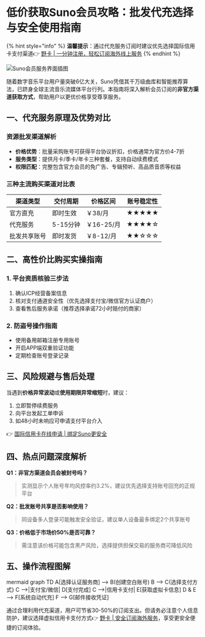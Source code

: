 # 低价获取Suno会员攻略：批发代充选择与安全使用指南

{% hint style="info" %}
**温馨提示**：通过代充服务订阅时建议优先选择国际信用卡支付渠道👉 [野卡 | 一分钟注册，轻松订阅海外线上服务](https://bbtdd.com/yeka)
{% endhint %}

![Suno会员服务界面插图](https://via.placeholder.com/800x500)

随着数字音乐平台用户量突破6亿大关，Suno凭借其千万级曲库和智能推荐算法，已跻身全球主流音乐流媒体平台行列。本指南将深入解析会员订阅的**非官方渠道获取方式**，帮助用户以更优价格享受尊享服务。

## 一、代充服务原理及优势对比

### 资源批发渠道解析
* **价格优势**：批量采购账号可获得平台协议折扣，价格通常为官方价4-7折
* **服务类型**：提供月卡/季卡/年卡三种套餐，支持自动续费模式
* **权限匹配**：完整包含官方会员的免广告、专辑预听、高品质音质等权益

### 三种主流购买渠道对比表
| 渠道类型       | 交付周期  | 价格区间   | 账号稳定性 |
|----------------|-----------|------------|------------|
| 官方直充       | 即时生效  | ￥38/月    | ★★★★★      |
| 代充服务       | 5-15分钟  | ￥16-25/月 | ★★★★☆      |
| 批发共享账号   | 即时发货  | ￥8-12/月  | ★★☆☆☆      |

## 二、高性价比购买实操指南

### 1. 平台资质核验三步法
1. 确认ICP经营备案信息
2. 核对支付通道安全性（优先选择支付宝/微信官方认证商户）
3. 查看售后服务承诺（推荐选择承诺72小时赔付的商家）

### 2. 防盗号操作指南
- 使用备用邮箱注册专用账号
- 开启APP端双重验证功能
- 定期检查账号登录记录

## 三、风险规避与售后处理
当遇到**价格异常波动**或**使用期限异常缩短**时，建议：
1. 立即暂停续费服务
2. 向平台发起工单申诉
3. 如48小时未响应可申请支付平台介入
   
👉 [国际信用卡在线申请 | 绑定Suno更安全](https://bbtdd.com/yeka)

## 四、热点问题深度解析
**Q1：非官方渠道会员会被封号吗？**
> 实测显示个人账号年均风控率约3.2%，建议优先选择支持账号回充的正规平台

**Q2：批发账号共享是否影响使用？**
> 同设备多人登录可能触发安全验证，建议单人设备最多绑定2个共享账号

**Q3：价格低于市场价50%是否可靠？**
> 需注意该价格可能包含黑产风险，选择提供担保交易的服务商可降低风险

## 五、操作流程图解
mermaid
graph TD
A[选择认证服务商] --> B(创建空白账号)
B --> C{选择支付方式}
C -->|支付宝/微信| D[支付完成]
C -->|信用卡支付| E[获取虚拟卡信息]
D & E --> F[系统自动代充]
F --> G[邮件接收凭证]


通过合理利用代充渠道，用户可节省30-50%的订阅支出。但请务必注意个人信息防护，建议选择虚拟信用卡支付方式👉 [野卡 | 安全订阅海外服务](https://bbtdd.com/yeka)，享受更安全便捷的订阅体验。